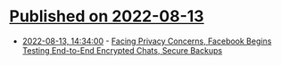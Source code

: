 # [Published on 2022-08-13](index.md)

* [2022-08-13, 14:34:00](https://tech.slashdot.org/story/22/08/13/0320225/facing-privacy-concerns-facebook-begins-testing-end-to-end-encrypted-chats-secure-backups?utm_source=rss1.0mainlinkanon&utm_medium=feed) - [Facing Privacy Concerns, Facebook Begins Testing End-to-End Encrypted Chats, Secure Backups ](https://tech.slashdot.org/story/22/08/13/0320225/facing-privacy-concerns-facebook-begins-testing-end-to-end-encrypted-chats-secure-backups?utm_source=rss1.0mainlinkanon&utm_medium=feed)
